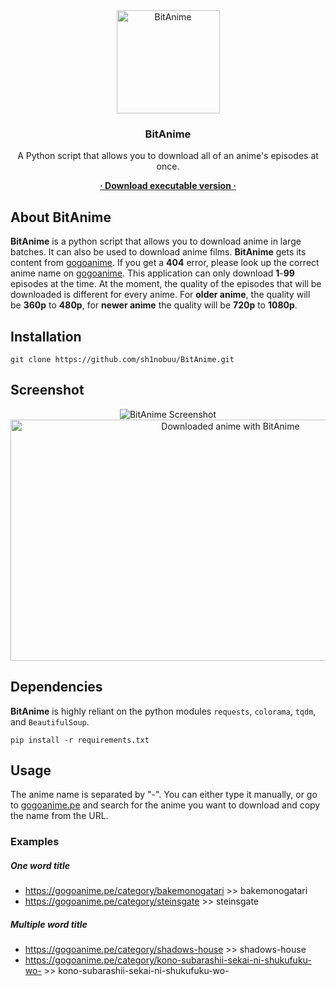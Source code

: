 <div align="center">
  <img
    style="width: 165px; height: 165px"
    src="https://i.postimg.cc/VkSMVQrg/ba-logo.png"
    title="BitAnime"
    alt="BitAnime"
  />
  <h3>BitAnime</h3>
  <p>
    A Python script that allows you to download all of an anime's episodes at once.
  </p>
  <a href="https://github.com/sh1nobuu/BitAnime/releases"> <strong>· Download executable version ·</strong></a>
</div>

## About BitAnime

**BitAnime** is a python script that allows you to download anime in large batches. It can also be used to download anime films. **BitAnime** gets its content from [gogoanime](https://gogoanime.pe/). If you get a **404** error, please look up the correct anime name on [gogoanime](https://gogoanime.pe/). This application can only download **1**-**99** episodes at the time. At the moment, the quality of the episodes that will be downloaded is different for every anime. For **older anime**, the quality will be **360p** to **480p**, for **newer anime** the quality will be **720p** to **1080p**.

## Installation

```console
git clone https://github.com/sh1nobuu/BitAnime.git
```

## Screenshot

<div align="center">
  <img src="https://i.postimg.cc/bwBxCdNh/ba-screenshot-updated.png"
  title="BitAnime in action" alt="BitAnime Screenshot">
  <img style="height:386px; width:688px;" src="https://i.postimg.cc/G2qGDpfV/downloade.png" title="Katekyo Hitman Reborn" alt="Downloaded anime with BitAnime">
</div>

## Dependencies

**BitAnime** is highly reliant on the python modules `requests`, `colorama`, `tqdm`, and `BeautifulSoup`.

```console
pip install -r requirements.txt
```

## Usage

The anime name is separated by "-". You can either type it manually, or go to [gogoanime.pe](https://gogoanime.pe/) and search for the anime you want to download and copy the name from the URL.

### Examples

##### One word title

- https://gogoanime.pe/category/bakemonogatari >> bakemonogatari
- https://gogoanime.pe/category/steinsgate >> steinsgate

##### Multiple word title

- https://gogoanime.pe/category/shadows-house >> shadows-house
- https://gogoanime.pe/category/kono-subarashii-sekai-ni-shukufuku-wo- >> kono-subarashii-sekai-ni-shukufuku-wo-
